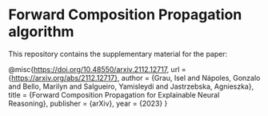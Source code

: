 # Forward Composition Propagation algorithm

This repository contains the supplementary material for the paper:

@misc{https://doi.org/10.48550/arxiv.2112.12717,
  url = {https://arxiv.org/abs/2112.12717},
  author = {Grau, Isel and Nápoles, Gonzalo and Bello, Marilyn and Salgueiro, Yamisleydi and Jastrzebska, Agnieszka},
  title = {Forward Composition Propagation for Explainable Neural Reasoning},
  publisher = {arXiv},
  year = {2023}
}
